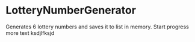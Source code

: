 # LotteryNumberGenerator
Generates 6 lottery numbers and saves it to list in memory.
Start progress
more text
ksdjlfksjd
